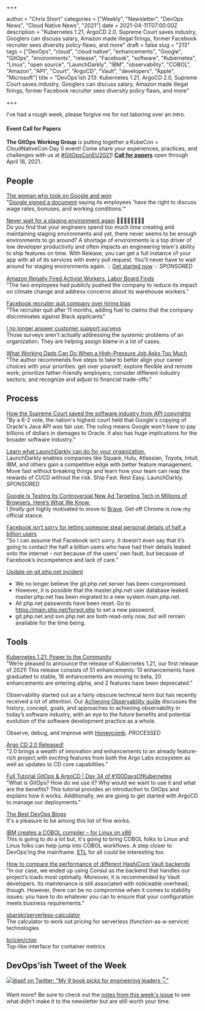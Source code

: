 +++

author = "Chris Short"
categories = ["Weekly", "Newsletter", "DevOps News", "Cloud Native News", "2021"]
date = 2021-04-11T07:00:00Z
description = "Kubernetes 1.21, ArgoCD 2.0, Supreme Court saves industry, Googlers can discuss salary, Amazon made illegal firings, former Facebook recruiter sees diversity policy flaws, and more"
draft = false
slug = "213"
tags = ["DevOps", "cloud", "cloud native", "enhancements", "Google", "GitOps", "environments", "release", "Facebook", "software", "Kubernetes", "Linux", "open source", "LaunchDarkly", "IBM", "observability", "COBOL", "Amazon", "API", "Court", "ArgoCD", "Vault", "developers", "Apple", "Microsoft"]
title = "DevOps'ish 213: Kubernetes 1.21, ArgoCD 2.0, Supreme Court saves industry, Googlers can discuss salary, Amazon made illegal firings, former Facebook recruiter sees diversity policy flaws, and more"

+++

I've had a rough week, please forgive me for not laboring over an intro.

#### Event Call for Papers

**The GitOps Working Group** is putting together a KubeCon + CloudNativeCon Day 0 event! Come share your experiences, practices, and challenges with us at [#GitOpsConEU2021](https://twitter.com/search?q=%23GitOpsConEU2021&src=devopsish)! [**Call for papers**](https://docs.google.com/forms/d/e/1FAIpQLSeNahDbiEolx6WZmtxx4L65qmq7pZTX86nQAltq2uC12tCQYg/viewform) open through April 16, 2021.

## People

[The woman who took on Google and won](https://www.bbc.com/news/technology-56659212)  
"[Google signed a document](https://devopsish.com/pdf/20210331_nlrbsettlement_alphabet_modis.pdf) saying its employees 'have the right to discuss wage rates, bonuses, and working conditions.'"

[Never wait for a staging environment again](https://releaseapp.io/?utm_source=devopsish&utm_medium=email&utm_content=title&utm_campaign=20210228) 👩‍💻🧑‍💻👨‍💻👩‍💻  
Do you find that your engineers spend too much time creating and maintaining staging environments and yet, there never seems to be enough environments to go around? A shortage of environments is a top driver of low developer productivity and often impacts an engineering team's ability to ship features on time. With Release, you can get a full instance of your app with all of its services with every pull request. You'll never have to wait around for staging environments again. 💡 [Get started now](https://releaseapp.io/?utm_source=devopsish&utm_medium=email&utm_content=get-started&utm_campaign=20210228) 💡 *SPONSORED*

[Amazon Illegally Fired Activist Workers, Labor Board Finds](https://www.nytimes.com/2021/04/05/technology/amazon-nlrb-activist-workers.html)  
"The two employees had publicly pushed the company to reduce its impact on climate change and address concerns about its warehouse workers."

[Facebook recruiter quit company over hiring bias](https://www.washingtonpost.com/technology/2021/04/06/facebook-discrimination-hiring-bias/)  
"The recruiter quit after 11 months, adding fuel to claims that the company discriminates against Black applicants"

[I no longer answer customer support surveys](https://www.yesthatblog.com/post/0110-i-no-longer-answer-customer-support-surveys/)  
Those surveys aren't actually addressing the systemic problems of an organization. They are helping assign blame in a lot of cases.

[What Working Dads Can Do When a High-Pressure Job Asks Too Much](https://hbr.org/2021/04/what-working-dads-can-do-when-a-high-pressure-job-asks-too-much)  
"The author recommends five steps to take to better align your career choices with your priorities: get over yourself; explore flexible and remote work; prioritize father-friendly employers; consider different industry sectors; and recognize and adjust to financial trade-offs."

## Process

[How the Supreme Court saved the software industry from API copyrights](https://arstechnica.com/tech-policy/2021/04/how-the-supreme-court-saved-the-software-industry-from-api-copyrights/)  
"By a 6-2 vote, the nation's highest court held that Google's copying of Oracle's Java API was fair use. The ruling means Google won't have to pay billions of dollars in damages to Oracle. It also has huge implications for the broader software industry."

[Learn what LaunchDarkly can do for your organization.](https://learn.launchdarkly.com/demo?utm_source=devopsish&utm_medium=news_pod&utm_campaign=21q1-newsletter)  
LaunchDarkly enables companies like Square, Hulu, Atlassian, Toyota, Intuit, IBM, and others gain a competitive edge with better feature management.
Move fast without breaking things and learn how your team can reap the rewards of CI/CD without the risk.
Ship Fast. Rest Easy.  LaunchDarkly. *SPONSORED*

[Google Is Testing Its Controversial New Ad Targeting Tech in Millions of Browsers. Here’s What We Know.](https://www.eff.org/deeplinks/2021/03/google-testing-its-controversial-new-ad-targeting-tech-millions-browsers-heres)  
I *finally* got highly motivated to move to [Brave](https://brave.com/). Get off Chrome is now my official stance.

[Facebook isn’t sorry for letting someone steal personal details of half a billion users](https://grahamcluley.com/facebook-isnt-sorry-for-letting-someone-steal-personal-details-of-half-a-billion-users/)  
"So I can assume that Facebook isn’t sorry. It doesn’t even say that it’s going to contact the half a billion users who have had their details leaked onto the internet – not because of the users’ own fault, but because of Facebook’s incompetence and lack of care."

[Update on git.php.net incident](https://externals.io/message/113981)  
* We no longer believe the git.php.net server has been compromised.  
* However, it is possible that the master.php.net user database leaked. master.php.net has been migrated to a new system main.php.net.  
* All php.net passwords have been reset. Go to https://main.php.net/forgot.php to set a new password.  
* git.php.net and svn.php.net are both read-only now, but will remain available for the time being.

## Tools

[Kubernetes 1.21: Power to the Community](https://kubernetes.io/blog/2021/04/08/kubernetes-1-21-release-announcement/)  
"We’re pleased to announce the release of Kubernetes 1.21, our first release of 2021! This release consists of 51 enhancements: 13 enhancements have graduated to stable, 16 enhancements are moving to beta, 20 enhancements are entering alpha, and 2 features have been deprecated."

Observability started out as a fairly obscure technical term but has recently received a lot of attention. Our [Achieving Observability guide](https://www.honeycomb.io/guide-achieving-observability-devopsish/?&utm_source=devopsish&utm_medium=newsletter&utm_campaign=ad&utm_keyword=&utm_content=guide-achieving-observability-devopsish&utm_adgroup) discusses the history, concept, goals, and approaches to achieving observability in today’s software industry, with an eye to the future benefits and potential evolution of the software development practice as a whole.

Observe, debug, and improve with [Honeycomb](https://ui.honeycomb.io/signup/?&utm_source=devopsish&utm_medium=newsletter&utm_campaign=ad&utm_content=product-signup). *PROCESSED*

[Argo CD 2.0 Released!](https://www.cncf.io/blog/2021/04/07/argo-cd-2-0-released/)  
"2.0 brings a wealth of innovation and enhancements to an already feature-rich project,with exciting features from both the Argo Labs ecosystem as well as updates to CD core capabilities."

[Full Tutorial GitOps & ArgoCD | Day 34 of #100DaysOfKubernetes](https://www.youtube.com/watch?v=c4v7wGqKcEY)  
"What is GitOps?  How do we use it? Why would we want to use it and what are the benefits? This tutorial provides an introduction to GitOps and explains how it works. Additionally, we are going to get started with ArgoCD to manage our deployments."

[The Best DevOps Blogs](https://draft.dev/learn/technical-blogs/devops)  
It's a pleasure to be among this list of fine works.

[IBM creates a COBOL compiler – for Linux on x86](https://www.theregister.com/2021/04/07/ibm_cobol_x86_linux/)  
This is going to do a lot but, it's going to bring COBOL folks to Linux and Linux folks can help jump into COBOL workflows. A step closer to DevOps'ing the mainframe. [ETL](https://www.ibm.com/cloud/learn/etl) for all could be interesting too.

[How to compare the performance of different HashiCorp Vault backends](https://blog.flant.com/comparing-hashicorp-vault-backends-performance/)  
"In our case, we ended up using Consul as the backend that handles our project’s loads most optimally. Moreover, it is recommended by Vault developers. Its maintenance is still associated with noticeable overhead, though. However, there can be no compromise when it comes to stability issues: you have to do whatever you can to ensure that your configuration meets business requirements."

[sbarski/serverless-calculator](https://github.com/sbarski/serverless-calculator)  
The calculator to work out pricing for serverless (function-as-a-service) technologies

[bcicen/ctop](https://github.com/bcicen/ctop)  
Top-like interface for container metrics

## DevOps'ish Tweet of the Week

[![@__apf__ on Twitter: "My 9 book picks for engineering leaders 👇"](/images/213-devopsish-tweet-of-the-week.png)](https://twitter.com/__apf__/status/1379973544759582725)

Want more? Be sure to check out the [notes from this week's issue](https://devopsish.com/213/notes/) to see what didn't make it to the newsletter but are still worth your time.
